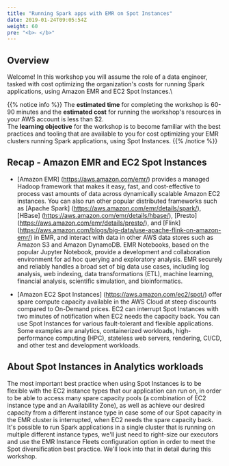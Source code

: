 ```yaml
---
title: "Running Spark apps with EMR on Spot Instances"
date: 2019-01-24T09:05:54Z
weight: 60
pre: "<b>⁃ </b>"
---
```


## Overview

Welcome! In this workshop you will assume the role of a data engineer, tasked with cost optimizing the organization's costs for running Spark applications, using Amazon EMR and EC2 Spot Instances.\

{{% notice info %}} The **estimated time** for completing the workshop is 60-90 minutes and the **estimated cost** for running the workshop's resources in your AWS account is less than $2.\
The **learning objective** for the workshop is to become familiar with the best practices and tooling that are available to you for cost optimizing your EMR clusters running Spark applications, using Spot Instances. {{% /notice %}}

## Recap - Amazon EMR and EC2 Spot Instances

* [Amazon EMR] (https://aws.amazon.com/emr/) provides a managed Hadoop framework that makes it easy, fast, and cost-effective to process vast amounts of data across dynamically scalable Amazon EC2 instances. You can also run other popular distributed frameworks such as [Apache Spark] (https://aws.amazon.com/emr/details/spark/), [HBase] (https://aws.amazon.com/emr/details/hbase/), [Presto] (https://aws.amazon.com/emr/details/presto/), and [Flink] (https://aws.amazon.com/blogs/big-data/use-apache-flink-on-amazon-emr/) in EMR, and interact with data in other AWS data stores such as Amazon S3 and Amazon DynamoDB. EMR Notebooks, based on the popular Jupyter Notebook, provide a development and collaboration environment for ad hoc querying and exploratory analysis.
  EMR securely and reliably handles a broad set of big data use cases, including log analysis, web indexing, data transformations (ETL), machine learning, financial analysis, scientific simulation, and bioinformatics.
    
* [Amazon EC2 Spot Instances] (https://aws.amazon.com/ec2/spot/) offer spare compute capacity available in the AWS Cloud at steep discounts compared to On-Demand prices. EC2 can interrupt Spot Instances with two minutes of notification when EC2 needs the capacity back. You can use Spot Instances for various fault-tolerant and flexible applications. Some examples are analytics, containerized workloads, high-performance computing (HPC), stateless web servers, rendering, CI/CD, and other test and development workloads.

## About Spot Instances in Analytics workloads
The most important best practice when using Spot Instances is to be flexible with the EC2 instance types that our application can run on, in order to be able to access many spare capacity pools (a combination of EC2 instance type and an Availability Zone), as well as achieve our desired capacity from a different instance type in case some of our Spot capacity in the EMR cluster is interrupted, when EC2 needs the spare capacity back.\
It's possible to run Spark applications in a single cluster that is running on multiple different instance types, we'll just need to right-size our executors and use the EMR Instance Fleets configuration option in order to meet the Spot diversification best practice. We'll look into that in detail during this workshop.

